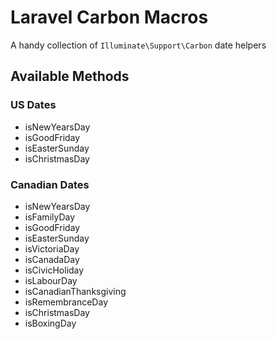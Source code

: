 # Laravel Carbon Macros

A handy collection of `Illuminate\Support\Carbon` date helpers

## Available Methods

### US Dates

- isNewYearsDay
- isGoodFriday
- isEasterSunday
- isChristmasDay

### Canadian Dates

- isNewYearsDay
- isFamilyDay
- isGoodFriday
- isEasterSunday
- isVictoriaDay
- isCanadaDay
- isCivicHoliday
- isLabourDay
- isCanadianThanksgiving
- isRemembranceDay
- isChristmasDay
- isBoxingDay
